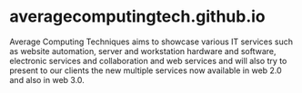 # averagecomputingtech.github.io
Average Computing Techniques aims to showcase various IT services such as website automation, server and workstation hardware and software, electronic services and collaboration and web services and will also try to present to our clients the new multiple services now available in web 2.0 and also in web 3.0.
